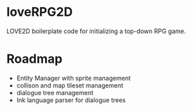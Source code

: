 # loveRPG2D
LOVE2D boilerplate code for initializing a top-down RPG game.

# Roadmap

- Entity Manager with sprite management
- collison and map tileset management
- dialogue tree management
- Ink language parser for dialogue trees